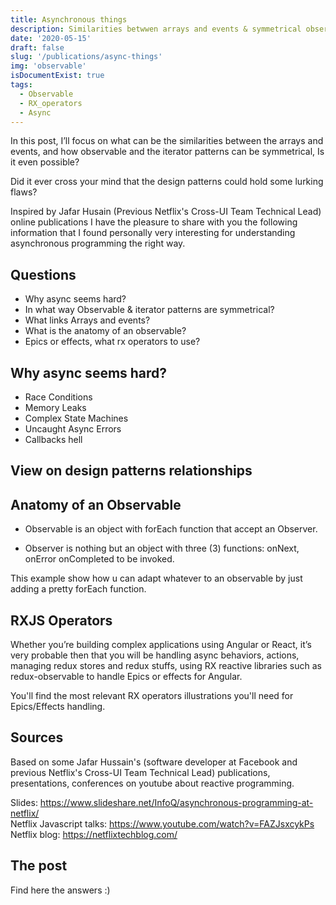 ```yaml
---
title: Asynchronous things
description: Similarities betwwen arrays and events & symmetrical observable and the iterator patterns.
date: '2020-05-15'
draft: false
slug: '/publications/async-things'
img: 'observable'
isDocumentExist: true
tags:
  - Observable
  - RX_operators
  - Async
---
```


In this post, I’ll focus on what can be the similarities between the arrays and events, and how observable and the iterator patterns can be symmetrical, Is it even possible?

Did it ever cross your mind that the design patterns could hold some lurking flaws?

Inspired by Jafar Husain (Previous Netflix's Cross-UI Team Technical Lead) online publications I have the pleasure to share with you the following information that I found personally very interesting for understanding asynchronous programming the right way.

## Questions

- Why async seems hard? <br/>
- In what way Observable & iterator patterns are symmetrical?<br/>
- What links Arrays and events?<br/>
- What is the anatomy of an observable?<br/>
- Epics or effects, what rx operators to use?<br/>

## Why async seems hard?

- Race Conditions
- Memory Leaks
- Complex State Machines
- Uncaught Async Errors
- Callbacks hell

## View on design patterns relationships

## Anatomy of an Observable

- Observable is an object with forEach function that accept an Observer.<br/>

- Observer is nothing but an object with three (3) functions: onNext, onError onCompleted to be invoked.

This example show how u can adapt whatever to an observable by just adding a pretty forEach function.

## RXJS Operators

Whether you’re building complex applications using Angular or React, it’s very probable then that you will be handling async behaviors, actions, managing redux stores and redux stuffs, using RX reactive libraries such as redux-observable to handle Epics or effects for Angular.<br/>

You'll find the most relevant RX operators illustrations you'll need for Epics/Effects handling.

## Sources

Based on some Jafar Hussain's (software developer at Facebook and previous Netflix's Cross-UI Team Technical Lead) publications, presentations, conferences on youtube about reactive programming.

Slides: https://www.slideshare.net/InfoQ/asynchronous-programming-at-netflix/ <br/>
Netflix Javascript talks: https://www.youtube.com/watch?v=FAZJsxcykPs<br/>
Netflix blog: https://netflixtechblog.com/<br/>

## The post

Find here the answers :)
